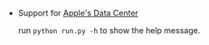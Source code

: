 * Support for [Apple's Data Center](http://apples-data-center.chxj.name/)

    run `python run.py -h` to show the help message.
